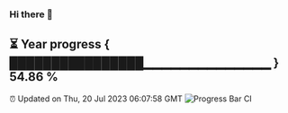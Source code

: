### Hi there 👋
⏳ Year progress { ████████████████▁▁▁▁▁▁▁▁▁▁▁▁▁▁ } 54.86 %
---
⏰ Updated on Thu, 20 Jul 2023 06:07:58 GMT
![Progress Bar CI](https://github.com/Moyi321/Moyi321/workflows/Progress%20Bar%20CI/badge.svg)
